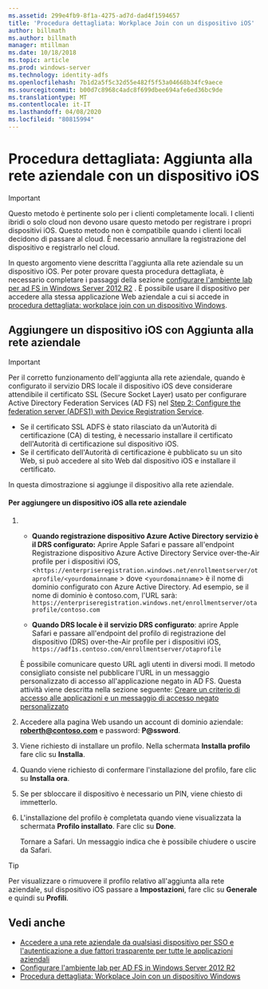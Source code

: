 ```yaml
---
ms.assetid: 299e4fb9-8f1a-4275-ad7d-dad4f1594657
title: 'Procedura dettagliata: Workplace Join con un dispositivo iOS'
author: billmath
ms.author: billmath
manager: mtillman
ms.date: 10/18/2018
ms.topic: article
ms.prod: windows-server
ms.technology: identity-adfs
ms.openlocfilehash: 7b1d2a5f5c32d55e482f5f53a04668b34fc9aece
ms.sourcegitcommit: b00d7c8968c4adc8f699dbee694afe6ed36bc9de
ms.translationtype: MT
ms.contentlocale: it-IT
ms.lasthandoff: 04/08/2020
ms.locfileid: "80815994"
---
```

# <a name="walkthrough-workplace-join-with-an-ios-device"></a>Procedura dettagliata: Aggiunta alla rete aziendale con un dispositivo iOS


> [!IMPORTANT] 
> Questo metodo è pertinente solo per i clienti completamente locali. I clienti ibridi o solo cloud non devono usare questo metodo per registrare i propri dispositivi iOS. Questo metodo non è compatibile quando i clienti locali decidono di passare al cloud. È necessario annullare la registrazione del dispositivo e registrarlo nel cloud. 

In questo argomento viene descritta l'aggiunta alla rete aziendale su un dispositivo iOS. Per poter provare questa procedura dettagliata, è necessario completare i passaggi della sezione [configurare l'ambiente lab per ad FS in Windows Server 2012 R2](../../ad-fs/deployment/Set-up-the-lab-environment-for-AD-FS-in-Windows-Server-2012-R2.md) . È possibile usare il dispositivo per accedere alla stessa applicazione Web aziendale a cui si accede in [procedura dettagliata: workplace join con un dispositivo Windows](Walkthrough--Workplace-Join-with-a-Windows-Device.md).


## <a name="join-an-ios-device-with-workplace-join"></a>Aggiungere un dispositivo iOS con Aggiunta alla rete aziendale

> [!IMPORTANT]
> Per il corretto funzionamento dell'aggiunta alla rete aziendale, quando è configurato il servizio DRS locale il dispositivo iOS deve considerare attendibile il certificato SSL (Secure Socket Layer) usato per configurare Active Directory Federation Services (AD FS) nel [Step 2: Configure the federation server (ADFS1) with Device Registration Service](../../ad-fs/deployment/Set-up-the-lab-environment-for-AD-FS-in-Windows-Server-2012-R2.md#BKMK_4).
> 
> -   Se il certificato SSL ADFS è stato rilasciato da un'Autorità di certificazione (CA) di testing, è necessario installare il certificato dell'Autorità di certificazione sul dispositivo iOS.
> -   Se il certificato dell'Autorità di certificazione è pubblicato su un sito Web, si può accedere al sito Web dal dispositivo iOS e installare il certificato.

In questa dimostrazione si aggiunge il dispositivo alla rete aziendale.

#### <a name="to-join-an-ios-device-to-a-workplace"></a>Per aggiungere un dispositivo iOS alla rete aziendale

1. -   **Quando registrazione dispositivo Azure Active Directory servizio è il DRS configurato:** Aprire Apple Safari e passare all'endpoint Registrazione dispositivo Azure Active Directory Service over-the-Air profile per i dispositivi iOS, <`https://enterpriseregistration.windows.net/enrollmentserver/otaprofile/<yourdomainname` > dove <`yourdomainname`> è il nome di dominio configurato con Azure Active Directory. Ad esempio, se il nome di dominio è contoso.com, l'URL sarà: `https://enterpriseregistration.windows.net/enrollmentserver/otaprofile/contoso.com`

   -   **Quando DRS locale è il servizio DRS configurato**: aprire Apple Safari e passare all'endpoint del profilo di registrazione del dispositivo (DRS) over-the-Air profile per i dispositivi iOS, `https://adf1s.contoso.com/enrollmentserver/otaprofile`

   È possibile comunicare questo URL agli utenti in diversi modi. Il metodo consigliato consiste nel pubblicare l'URL in un messaggio personalizzato di accesso all'applicazione negato in AD FS. Questa attività viene descritta nella sezione seguente: [Creare un criterio di accesso alle applicazioni e un messaggio di accesso negato personalizzato](https://docs.microsoft.com/azure/active-directory/active-directory-device-registration-on-premises-setup#create-an-application-access-policy-and-custom-access-denied-message)

2. Accedere alla pagina Web usando un account di dominio aziendale: <strong>roberth@contoso.com</strong> e password: <strong>P@ssword</strong>.

3. Viene richiesto di installare un profilo. Nella schermata **Installa profilo** fare clic su **Installa**.

4. Quando viene richiesto di confermare l'installazione del profilo, fare clic su **Installa ora**.

5. Se per sbloccare il dispositivo è necessario un PIN, viene chiesto di immetterlo.

6. L'installazione del profilo è completata quando viene visualizzata la schermata **Profilo installato**. Fare clic su **Done**.

   Tornare a Safari. Un messaggio indica che è possibile chiudere o uscire da Safari.

> [!TIP]
> Per visualizzare o rimuovere il profilo relativo all'aggiunta alla rete aziendale, sul dispositivo iOS passare a **Impostazioni**, fare clic su **Generale** e quindi su **Profili**.

## <a name="see-also"></a>Vedi anche


- [Accedere a una rete aziendale da qualsiasi dispositivo per SSO e l'autenticazione a due fattori trasparente per tutte le applicazioni aziendali](Join-to-Workplace-from-Any-Device-for-SSO-and-Seamless-Second-Factor-Authentication-Across-Company-Applications.md)
- [Configurare l'ambiente lab per AD FS in Windows Server 2012 R2](../../ad-fs/deployment/Set-up-the-lab-environment-for-AD-FS-in-Windows-Server-2012-R2.md)
- [Procedura dettagliata: Workplace Join con un dispositivo Windows](Walkthrough--Workplace-Join-with-a-Windows-Device.md)



